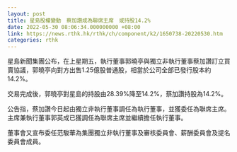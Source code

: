 ```yaml
---
layout: post
title: 星島股權變動　蔡加讚成為聯席主席　或持股14.2%
date: 2022-05-30 08:06:34.000000000 +08:00
link: https://news.rthk.hk/rthk/ch/component/k2/1650738-20220530.htm
categories: rthk
---
```


星島新聞集團公布，在上星期五，執行董事郭曉亭與獨立非執行董事蔡加讚訂立買賣協議，郭曉亭向對方出售1.25億股普通股，相當於公司全部已發行股本約14.2%。

交易完成後，郭曉亭對星島的持股由28.39%降至14.2%，蔡加讚持股為14.2%。

公告指，蔡加讚今日起由獨立非執行董事調任為執行董事，並獲委任為聯席主席。主席兼執行董事郭英成已獲調任為聯席主席並繼續擔任執行董事。

董事會又宣布委任范駿華為集團獨立非執行董事及審核委員會、薪酬委員會及提名委員會成員。

